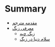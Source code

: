 # Summary
- [مقدمه مترجم](./0000_Introduction.md)
- [معرفی زیگ](./0001_Introducing_Zig.md)
  - [زیگ چیه](./0002_What_is_Zig.md)
  - [سلام دنیا در زیگ ](./0003_Hello_World_In_Zig.md)
